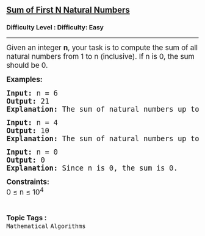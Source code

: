 <h2><a href="https://www.geeksforgeeks.org/problems/reverse-coding2452/1?page=1&category=Mathematical&difficulty=Easy&status=unsolved,attempted&sortBy=submissions">Sum of First N Natural Numbers</a></h2><h3>Difficulty Level : Difficulty: Easy</h3><hr><div class="problems_problem_content__Xm_eO"><p><span style="font-size: 14pt;">Given an integer <strong>n</strong>, your task is to compute the sum of all natural numbers from 1 to n (inclusive). If n is 0, the sum should be 0.</span></p>
<p><span style="font-size: 14pt;"><strong>Examples:</strong></span></p>
<pre><span style="font-size: 14pt;"><strong>Input: </strong>n = 6
<strong>Output: </strong>21<strong><br></strong><strong>Explanation: </strong>The sum of natural numbers up to 6 is: 1 + 2 + 3 + 4 + 5 + 6 = 21</span></pre>
<pre><span style="font-size: 14pt;"><strong>Input:</strong> n = 4
<strong>Output: </strong>10
<strong>Explanation: </strong>The sum of natural numbers up to 4 is: 1 + 2 + 3 + 4 = 10</span></pre>
<pre><span style="font-size: 14pt;"><strong>Input:</strong> n = 0
<strong>Output: </strong>0
<strong>Explanation: </strong>Since n is 0, the sum is 0.</span></pre>
<p><span style="font-size: 14pt;"><strong>Constraints:</strong></span><br><span style="font-size: 14pt;">0 ≤ n ≤ 10<sup>4</sup><br></span></p></div><br><p><span style=font-size:18px><strong>Topic Tags : </strong><br><code>Mathematical</code>&nbsp;<code>Algorithms</code>&nbsp;